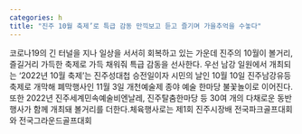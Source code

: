 ```yaml
---
categories: h
title: "진주 10월 축제’로 특급 감동 만끽보고 듣고 즐기며 가을추억을 수놓다"
---
```

코로나19의 긴 터널을 지나 일상을 서서히 회복하고 있는 가운데 진주의 10월이 볼거리, 즐길거리 가득한 축제로 가득 채워줘 특급 감동을 선사한다. 우선 남강 일원에서 개최되는 ‘2022년 10월 축제’는 진주성대첩 승전일이자 시민의 날인 10월 10일 진주남강유등축제로 개막해 폐막행사인 11월 3일 개천예술제 종야 예술 한마당 불꽃놀이로 이어진다.또한 2022년 진주세계민속예술비엔날레, 진주탈춤한마당 등 30여 개의 다채로운 동반행사가 함께 개최돼 볼거리를 더한다.체육행사로는 제1회 진주시장배 전국파크골프대회와 전국그라운드골프대회